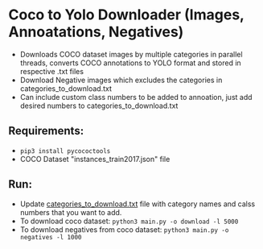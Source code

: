 # Coco to Yolo Downloader (Images, Annoatations, Negatives)

- Downloads COCO dataset images by multiple categories in parallel threads, converts COCO annotations to YOLO format and stored in respective .txt files
- Download Negative images which excludes the categories in categories_to_download.txt
- Can include custom class numbers to be added to annoation, just add desired numbers to categories_to_download.txt

## Requirements:
- ``` pip3 install pycococtools ```
- COCO Dataset "instances_train2017.json" file

## Run:
- Update [categories_to_download.txt](https://github.com/maldivien/Coco-to-yolo-downloader/blob/main/categories_to_download.txt) file with category names and calss numbers that you want to add.
- To download coco dataset: ``` python3 main.py -o download -l 5000 ```
- To download negatives from coco dataset: ``` python3 main.py -o negatives -l 1000 ```


